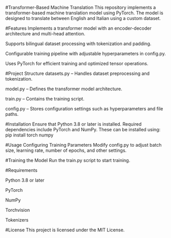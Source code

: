 #Transformer-Based Machine Translation
This repository implements a transformer-based machine translation model using PyTorch. The model is designed to translate between English and Italian using a custom dataset.

#Features
Implements a transformer model with an encoder-decoder architecture and multi-head attention.

Supports bilingual dataset processing with tokenization and padding.

Configurable training pipeline with adjustable hyperparameters in config.py.

Uses PyTorch for efficient training and optimized tensor operations.

#Project Structure
datasets.py – Handles dataset preprocessing and tokenization.

model.py – Defines the transformer model architecture.

train.py – Contains the training script.

config.py – Stores configuration settings such as hyperparameters and file paths.

#Installation
Ensure that Python 3.8 or later is installed. Required dependencies include PyTorch and NumPy. These can be installed using:
pip install torch numpy

#Usage
Configuring Training Parameters
Modify config.py to adjust batch size, learning rate, number of epochs, and other settings.

#Training the Model
Run the train.py script to start training.

#Requirements

Python 3.8 or later

PyTorch

NumPy

Torchvision

Tokenizers

#License
This project is licensed under the MIT License.


